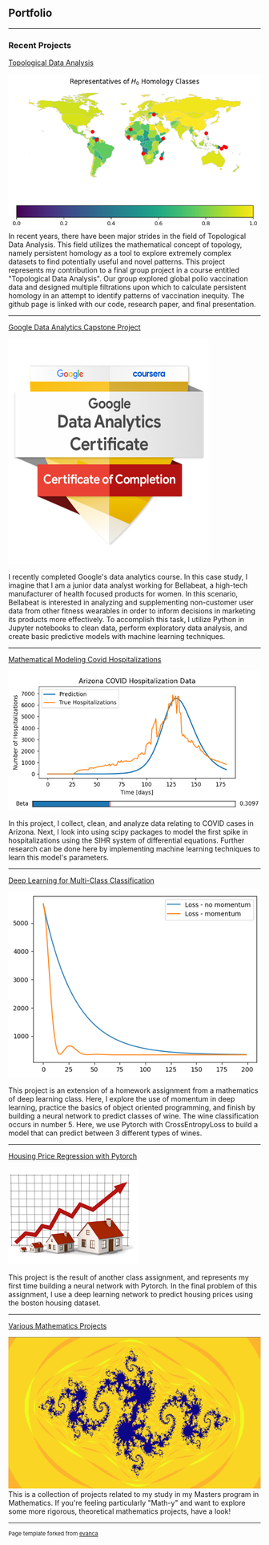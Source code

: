 ## Portfolio

---

### Recent Projects
[Topological Data Analysis](https://github.com/JeffUyekawa/TDA_Final_Project/tree/main)

<img src="images/Sublevel_map.png?raw=true"/>
In recent years, there have been major strides in the field of Topological Data Analysis. This field utilizes the mathematical concept of topology, namely persistent homology as a tool to explore extremely complex datasets to find potentially useful and novel patterns. This project represents my contribution to a final group project in a course entitled "Topological Data Analysis". Our group explored global polio vaccination data and designed multiple filtrations upon which to calculate persistent homology in an attempt to identify patterns of vaccination inequity. The github page is linked with our code, research paper, and final presentation. 

---
[Google Data Analytics Capstone Project](/pages/Bellabeat_Case_Study.html)

<img src="images/google_badge.png?raw=true" width="400" height="450"/> 

I recently completed Google's data analytics course. In this case study, I imagine that I am a junior data analyst working for Bellabeat, a high-tech manufacturer of health focused products for women. In this scenario, Bellabeat is interested in analyzing and supplementing non-customer user data from other fitness wearables in order to inform decisions in marketing its products more effectively. To accomplish this task, I utilize Python in Jupyter notebooks to clean data, perform exploratory data analysis, and create basic predictive models with machine learning techniques. 

---
[Mathematical Modeling Covid Hospitalizations](/pages/Covid_Modeling.html)

<img src="images/AZ_covid_predictions.png?raw=true"/>

In this project, I collect, clean, and analyze data relating to COVID cases in Arizona. Next, I look into using scipy packages to model the first spike in hospitalizations using the SIHR system of differential equations. Further research can be done here by implementing machine learning techniques to learn this model's parameters. 

---
[Deep Learning for Multi-Class Classification](/pages/Multiclass.html)

<img src="images/momentum_loss.png?raw=true"/> 

This project is an extension of a homework assignment from a mathematics of deep learning class. Here, I explore the use of momentum in deep learning, practice the basics of object oriented programming, and finish by building a neural network to predict classes of wine. The wine classification occurs in number 5. Here, we use Pytorch with CrossEntropyLoss to build a model that can predict between 3 different types of wines. 

---
[Housing Price Regression with Pytorch](/pages/Housing.html)

<img src="images/housing_image.png?raw=true"/> 

This project is the result of another class assignment, and represents my first time building a neural network with Pytorch. In the final problem of this assignment, I use a deep learning network to predict housing prices using the boston housing dataset. 

---
[Various Mathematics Projects](https://github.com/JeffUyekawa/JeffUyekawa)

<img src="images/julia_set.png?raw=true"/>
This is a collection of projects related to my study in my Masters program in Mathematics. If you're feeling particularly "Math-y" and want to explore some more rigorous, theoretical mathematics projects, have a look! 




---
<p style="font-size:11px">Page template forked from <a href="https://github.com/evanca/quick-portfolio">evanca</a></p>
<!-- Remove above link if you don't want to attibute -->
